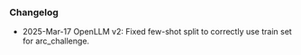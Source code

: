 ### Changelog
- 2025-Mar-17 OpenLLM v2: Fixed few-shot split to correctly use train set for arc_challenge.

